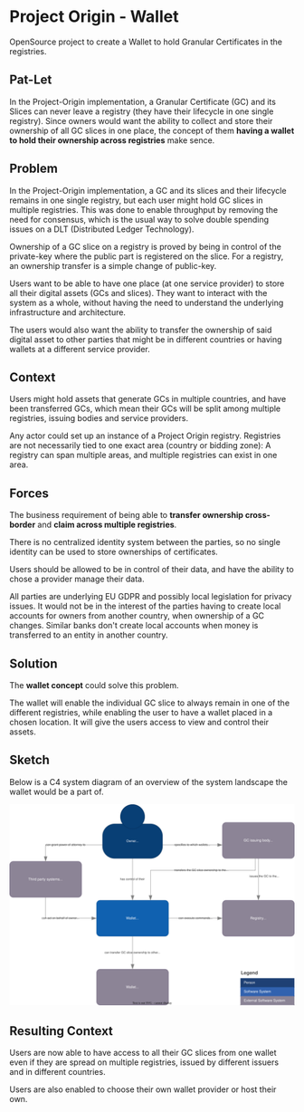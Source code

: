 # Project Origin - Wallet

OpenSource project to create a Wallet to hold Granular Certificates in the registries.

## Pat-Let

In the Project-Origin implementation, a Granular Certificate (GC) and its Slices can never leave a registry (they have their lifecycle in one single registry).
Since owners would want the ability to collect and store their ownership of all GC slices in one place, the concept of them **having a wallet to hold their ownership across registries** make sence.

## Problem

In the Project-Origin implementation, a GC and its slices and their lifecycle remains in one single registry, but each user might hold GC slices in multiple registries. This was done to enable throughput by removing the need for consensus, which is the usual way to solve double spending issues on a DLT (Distributed Ledger Technology).

Ownership of a GC slice on a registry is proved by being in control of the private-key where the public part is registered on the slice.
For a registry, an ownership transfer is a simple change of public-key.

Users want to be able to have one place (at one service provider) to store all their digital assets (GCs and slices).
They want to interact with the system as a whole, without having the need to understand the underlying infrastructure and architecture.

The users would also want the ability to transfer the ownership of said digital asset to other parties that might be in different countries or having wallets at a different service provider.

## Context

Users might hold assets that generate GCs in multiple countries, and have been transferred GCs, which mean their GCs will be split among multiple registries, issuing bodies and service providers.

Any actor could set up an instance of a Project Origin registry.
Registries are not necessarily tied to one exact area (country or bidding zone): A registry can span multiple areas, and multiple registries can exist in one area.

## Forces

The business requirement of being able to **transfer ownership cross-border** and **claim across multiple registries**.

There is no centralized identity system between the parties, so no single identity can be used to store ownerships of certificates.

Users should be allowed to be in control of their data, and have the ability to chose a provider manage their data.

All parties are underlying EU GDPR and possibly local legislation for privacy issues.
It would not be in the interest of the parties having to create local accounts for owners from another country,
when ownership of a GC changes.
Similar banks don't create local accounts when money is transferred to an entity in another country.

## Solution

The **wallet concept** could solve this problem.

The wallet will enable the individual GC slice to always remain in one of the different registries, while enabling the user to have a wallet placed in a chosen location.
It will give the users access to view and control their assets.

## Sketch

Below is a C4 system diagram of an overview of the system landscape the wallet would be a part of.

![C4 system diagram of the wallet](./doc/wallet-c4-system.drawio.svg)

## Resulting Context

Users are now able to have access to all their GC slices from one wallet even if they are spread on multiple registries, issued by different issuers and in different countries.

Users are also enabled to choose their own wallet provider or host their own.
